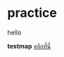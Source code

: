 # practice
hello 

**testmap** 
[คลิกที่นี่](https://public.tableau.com/views/map_test_16778381719800/map_test?:language=en-US&publish=yes&:display_count=n&:origin=viz_share_link)

